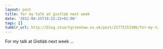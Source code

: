 ```yaml
---
layout: post
title: for my talk at gistlab next week
date: '2012-04-25T10:22:22+01:00'
tags: []
tumblr_url: http://blog.stuartgrimshaw.co.uk/post/21775253386/for-my-talk-at-gistlab-next-week
---
```

For my talk at Gistlab next week …
